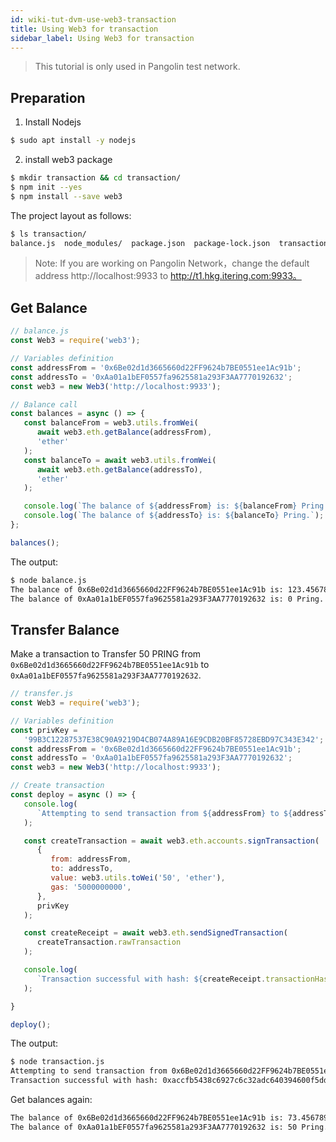 ```yaml
---
id: wiki-tut-dvm-use-web3-transaction
title: Using Web3 for transaction
sidebar_label: Using Web3 for transaction
---
```


> This tutorial is only used in Pangolin test network.

## Preparation

1. Install Nodejs

```sh
$ sudo apt install -y nodejs
```
2. install web3 package

```sh
$ mkdir transaction && cd transaction/
$ npm init --yes
$ npm install --save web3
```

The project layout as follows:

```sh
$ ls transaction/
balance.js  node_modules/  package.json  package-lock.json  transaction.js
```

> Note: If you are working on Pangolin Network，change the default address http://localhost:9933 to http://t1.hkg.itering.com:9933。

## Get Balance

```js
// balance.js
const Web3 = require('web3');

// Variables definition
const addressFrom = '0x6Be02d1d3665660d22FF9624b7BE0551ee1Ac91b';
const addressTo = '0xAa01a1bEF0557fa9625581a293F3AA7770192632';
const web3 = new Web3('http://localhost:9933');

// Balance call
const balances = async () => {
   const balanceFrom = web3.utils.fromWei(
      await web3.eth.getBalance(addressFrom),
      'ether'
   );
   const balanceTo = await web3.utils.fromWei(
      await web3.eth.getBalance(addressTo),
      'ether'
   );

   console.log(`The balance of ${addressFrom} is: ${balanceFrom} Pring.`);
   console.log(`The balance of ${addressTo} is: ${balanceTo} Pring.`);
};

balances();
```

The output:

```sh
$ node balance.js
The balance of 0x6Be02d1d3665660d22FF9624b7BE0551ee1Ac91b is: 123.45678900000000009 Pring.
The balance of 0xAa01a1bEF0557fa9625581a293F3AA7770192632 is: 0 Pring.
```

## Transfer Balance

Make a transaction to Transfer 50 PRING from `0x6Be02d1d3665660d22FF9624b7BE0551ee1Ac91b` to `0xAa01a1bEF0557fa9625581a293F3AA7770192632`.

```js
// transfer.js
const Web3 = require('web3');

// Variables definition
const privKey =
   '99B3C12287537E38C90A9219D4CB074A89A16E9CDB20BF85728EBD97C343E342';
const addressFrom = '0x6Be02d1d3665660d22FF9624b7BE0551ee1Ac91b';
const addressTo = '0xAa01a1bEF0557fa9625581a293F3AA7770192632';
const web3 = new Web3('http://localhost:9933');

// Create transaction
const deploy = async () => {
   console.log(
      `Attempting to send transaction from ${addressFrom} to ${addressTo}`
   );

   const createTransaction = await web3.eth.accounts.signTransaction(
      {
         from: addressFrom,
         to: addressTo,
         value: web3.utils.toWei('50', 'ether'),
         gas: '5000000000',
      },
      privKey
   );

   const createReceipt = await web3.eth.sendSignedTransaction(
      createTransaction.rawTransaction
   );

   console.log(
      `Transaction successful with hash: ${createReceipt.transactionHash}`
   );

}

deploy();
```

The output:

```sh
$ node transaction.js 
Attempting to send transaction from 0x6Be02d1d3665660d22FF9624b7BE0551ee1Ac91b to 0xAa01a1bEF0557fa9625581a293F3AA7770192632
Transaction successful with hash: 0xaccfb5438c6927c6c32adc640394600f5dda183ea82683dc5a9feddc64b5d438
```

Get balances again:

```sh
The balance of 0x6Be02d1d3665660d22FF9624b7BE0551ee1Ac91b is: 73.45678900000000009 Pring.
The balance of 0xAa01a1bEF0557fa9625581a293F3AA7770192632 is: 50 Pring.
```